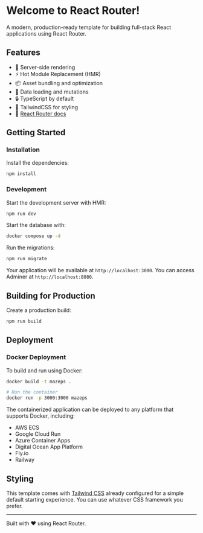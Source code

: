 # Welcome to React Router!

A modern, production-ready template for building full-stack React applications using React Router.

## Features

- 🚀 Server-side rendering
- ⚡️ Hot Module Replacement (HMR)
- 📦 Asset bundling and optimization
- 🔄 Data loading and mutations
- 🔒 TypeScript by default
- 🎉 TailwindCSS for styling
- 📖 [React Router docs](https://reactrouter.com/)

## Getting Started

### Installation

Install the dependencies:

```bash
npm install
```

### Development

Start the development server with HMR:

```bash
npm run dev
```

Start the database with:

```bash
docker compose up -d
```

Run the migrations:

```bash
npm run migrate
```

Your application will be available at `http://localhost:3000`.
You can access Adminer at `http://localhost:8080`.

## Building for Production

Create a production build:

```bash
npm run build
```

## Deployment

### Docker Deployment

To build and run using Docker:

```bash
docker build -t mazeps .

# Run the container
docker run -p 3000:3000 mazeps
```

The containerized application can be deployed to any platform that supports Docker, including:

- AWS ECS
- Google Cloud Run
- Azure Container Apps
- Digital Ocean App Platform
- Fly.io
- Railway

## Styling

This template comes with [Tailwind CSS](https://tailwindcss.com/) already configured for a simple default starting experience. You can use whatever CSS framework you prefer.

---

Built with ❤️ using React Router.
